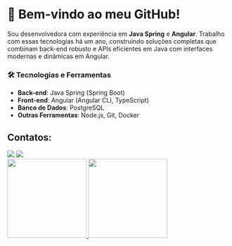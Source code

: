 # 👋 Bem-vindo ao meu GitHub!

Sou desenvolvedora com experiência em **Java Spring** e **Angular**. Trabalho com essas tecnologias há um ano, construindo soluções completas que combinam back-end robusto e APIs eficientes em Java com interfaces modernas e dinâmicas em Angular.

### 🛠 Tecnologias e Ferramentas
- **Back-end**: Java Spring (Spring Boot)
- **Front-end**: Angular (Angular CLI, TypeScript)
- **Banco de Dados**: PostgreSQL
- **Outras Ferramentas**: Node.js, Git, Docker


## Contatos:
<div>
<a href="https://instagram.com/llay_oliveira" target="_blank"><img loading="lazy" src="https://img.shields.io/badge/-Instagram-%23E4405F?style=for-the-badge&logo=instagram&logoColor=white" target="_blank"></a>
<a href="https://www.linkedin.com/in/layane-oliveira-silva" target="_blank"><img loading="lazy" src="https://img.shields.io/badge/-LinkedIn-%230077B5?style=for-the-badge&logo=linkedin&logoColor=white" target="_blank"></a>   
</div>

<div>
<a href="https://github.com/llayoliveira">
<img loading="lazy" height="180em" src="https://github-readme-stats.vercel.app/api/top-langs/?username=llayoliveira&layout=compact&langs_count=7&theme=dracula"/>
<img loading="lazy" height="180em" src="https://github-readme-stats.vercel.app/api?username=llayoliveira&show_icons=true&theme=dracula&include_all_commits=true&count_private=true"/>
</div>

